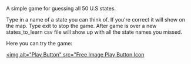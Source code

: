 A simple game for guessing all 50 U.S states.

Type in a name of a state you can think of. If you're correct it will show on the map.
Type exit to stop the game.
After game is over a new states_to_learn csv file will show up with all the state names you missed.


Here you can try the game:

[<img alt="Play Button" src="<a href="https://www.freeiconspng.com/img/18906">Free Image Play Button Icon</a>](https://replit.com/@MarinaNenova/SwelteringCoordinatedGuiltware#main.py)




